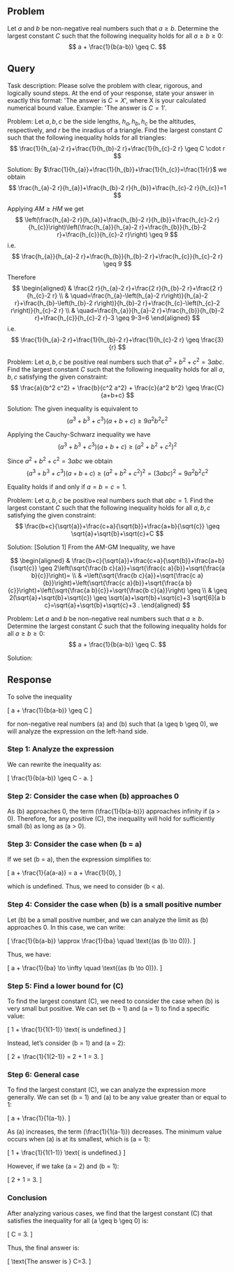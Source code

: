 ## Problem

Let $a$ and $b$ be non-negative real numbers such that $a \geq b$. Determine the largest constant $C$ such that the following inequality holds for all $a \geq b \geq 0$:
$$
a + \frac{1}{b(a-b)} \geq C.
$$

## Query

Task description: Please solve the problem with clear, rigorous, and logically sound steps. At the end of your response, state your answer in exactly this format: 'The answer is $C=X$', where X is your calculated numerical bound value. Example: 'The answer is $C=1$'.



Problem: Let $a, b, c$ be the side lengths, $h_{a}, h_{b}, h_{c}$ be the altitudes, respectively, and $r$ be the inradius of a triangle. Find the largest constant $C$ such that the following inequality holds for all triangles:
$$
\frac{1}{h_{a}-2 r}+\frac{1}{h_{b}-2 r}+\frac{1}{h_{c}-2 r} \geq C \cdot r
$$

Solution: By $\frac{1}{h_{a}}+\frac{1}{h_{b}}+\frac{1}{h_{c}}=\frac{1}{r}$ we obtain
$$
\frac{h_{a}-2 r}{h_{a}}+\frac{h_{b}-2 r}{h_{b}}+\frac{h_{c}-2 r}{h_{c}}=1
$$

Applying $A M \geq H M$ we get
$$
\left(\frac{h_{a}-2 r}{h_{a}}+\frac{h_{b}-2 r}{h_{b}}+\frac{h_{c}-2 r}{h_{c}}\right)\left(\frac{h_{a}}{h_{a}-2 r}+\frac{h_{b}}{h_{b}-2 r}+\frac{h_{c}}{h_{c}-2 r}\right) \geq 9
$$
i.e.
$$
\frac{h_{a}}{h_{a}-2 r}+\frac{h_{b}}{h_{b}-2 r}+\frac{h_{c}}{h_{c}-2 r} \geq 9
$$

Therefore
$$
\begin{aligned}
& \frac{2 r}{h_{a}-2 r}+\frac{2 r}{h_{b}-2 r}+\frac{2 r}{h_{c}-2 r} \\
& \quad=\frac{h_{a}-\left(h_{a}-2 r\right)}{h_{a}-2 r}+\frac{h_{b}-\left(h_{b}-2 r\right)}{h_{b}-2 r}+\frac{h_{c}-\left(h_{c}-2 r\right)}{h_{c}-2 r} \\
& \quad=\frac{h_{a}}{h_{a}-2 r}+\frac{h_{b}}{h_{b}-2 r}+\frac{h_{c}}{h_{c}-2 r}-3 \geq 9-3=6
\end{aligned}
$$
i.e.
$$
\frac{1}{h_{a}-2 r}+\frac{1}{h_{b}-2 r}+\frac{1}{h_{c}-2 r} \geq \frac{3}{r}
$$



Problem: Let $a, b, c$ be positive real numbers such that $a^2 + b^2 + c^2 = 3abc$. Find the largest constant $C$ such that the following inequality holds for all $a, b, c$ satisfying the given constraint:
$$
\frac{a}{b^2 c^2} + \frac{b}{c^2 a^2} + \frac{c}{a^2 b^2} \geq \frac{C}{a+b+c}
$$

Solution: The given inequality is equivalent to
$$
\left(a^{3}+b^{3}+c^{3}\right)(a+b+c) \geq 9 a^{2} b^{2} c^{2}
$$

Applying the Cauchy-Schwarz inequality we have
$$
\left(a^{3}+b^{3}+c^{3}\right)(a+b+c) \geq\left(a^{2}+b^{2}+c^{2}\right)^{2}
$$

Since $a^{2}+b^{2}+c^{2}=3 a b c$ we obtain
$$
\left(a^{3}+b^{3}+c^{3}\right)(a+b+c) \geq\left(a^{2}+b^{2}+c^{2}\right)^{2}=(3 a b c)^{2}=9 a^{2} b^{2} c^{2}
$$

Equality holds if and only if $a=b=c=1$.



Problem: Let $a, b, c$ be positive real numbers such that $a b c = 1$. Find the largest constant $C$ such that the following inequality holds for all $a, b, c$ satisfying the given constraint:
$$
\frac{b+c}{\sqrt{a}}+\frac{c+a}{\sqrt{b}}+\frac{a+b}{\sqrt{c}} \geq \sqrt{a}+\sqrt{b}+\sqrt{c}+C
$$

Solution: [Solution 1]
From the AM-GM Inequality, we have

$$
\begin{aligned}
& \frac{b+c}{\sqrt{a}}+\frac{c+a}{\sqrt{b}}+\frac{a+b}{\sqrt{c}} \geq 2\left(\sqrt{\frac{b c}{a}}+\sqrt{\frac{c a}{b}}+\sqrt{\frac{a b}{c}}\right)= \\
& =\left(\sqrt{\frac{b c}{a}}+\sqrt{\frac{c a}{b}}\right)+\left(\sqrt{\frac{c a}{b}}+\sqrt{\frac{a b}{c}}\right)+\left(\sqrt{\frac{a b}{c}}+\sqrt{\frac{b c}{a}}\right) \geq \\
& \geq 2(\sqrt{a}+\sqrt{b}+\sqrt{c}) \geq \sqrt{a}+\sqrt{b}+\sqrt{c}+3 \sqrt[6]{a b c}=\sqrt{a}+\sqrt{b}+\sqrt{c}+3 .
\end{aligned}
$$

Problem: Let $a$ and $b$ be non-negative real numbers such that $a \geq b$. Determine the largest constant $C$ such that the following inequality holds for all $a \geq b \geq 0$:
$$
a + \frac{1}{b(a-b)} \geq C.
$$

Solution:

## Response

To solve the inequality 

\[
a + \frac{1}{b(a-b)} \geq C
\]

for non-negative real numbers \(a\) and \(b\) such that \(a \geq b \geq 0\), we will analyze the expression on the left-hand side.

### Step 1: Analyze the expression

We can rewrite the inequality as:

\[
\frac{1}{b(a-b)} \geq C - a.
\]

### Step 2: Consider the case when \(b\) approaches 0

As \(b\) approaches 0, the term \(\frac{1}{b(a-b)}\) approaches infinity if \(a > 0\). Therefore, for any positive \(C\), the inequality will hold for sufficiently small \(b\) as long as \(a > 0\).

### Step 3: Consider the case when \(b = a\)

If we set \(b = a\), then the expression simplifies to:

\[
a + \frac{1}{a(a-a)} = a + \frac{1}{0},
\]

which is undefined. Thus, we need to consider \(b < a\).

### Step 4: Consider the case when \(b\) is a small positive number

Let \(b\) be a small positive number, and we can analyze the limit as \(b\) approaches 0. In this case, we can write:

\[
\frac{1}{b(a-b)} \approx \frac{1}{ba} \quad \text{(as \(b \to 0\))}.
\]

Thus, we have:

\[
a + \frac{1}{ba} \to \infty \quad \text{(as \(b \to 0\))}.
\]

### Step 5: Find a lower bound for \(C\)

To find the largest constant \(C\), we need to consider the case when \(b\) is very small but positive. We can set \(b = 1\) and \(a = 1\) to find a specific value:

\[
1 + \frac{1}{1(1-1)} \text{ is undefined.}
\]

Instead, let’s consider \(b = 1\) and \(a = 2\):

\[
2 + \frac{1}{1(2-1)} = 2 + 1 = 3.
\]

### Step 6: General case

To find the largest constant \(C\), we can analyze the expression more generally. We can set \(b = 1\) and \(a\) to be any value greater than or equal to 1:

\[
a + \frac{1}{1(a-1)}.
\]

As \(a\) increases, the term \(\frac{1}{1(a-1)}\) decreases. The minimum value occurs when \(a\) is at its smallest, which is \(a = 1\):

\[
1 + \frac{1}{1(1-1)} \text{ is undefined.}
\]

However, if we take \(a = 2\) and \(b = 1\):

\[
2 + 1 = 3.
\]

### Conclusion

After analyzing various cases, we find that the largest constant \(C\) that satisfies the inequality for all \(a \geq b \geq 0\) is:

\[
C = 3.
\]

Thus, the final answer is:

\[
\text{The answer is } C=3.
\]